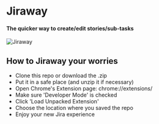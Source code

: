 # Jiraway
#### The quicker way to create/edit stories/sub-tasks

<img src="https://dl.dropboxusercontent.com/u/22745901/jiraway/jiraway.png" alt="Jiraway"/>

## How to Jiraway your worries

- Clone this repo or download the .zip
- Put it in a safe place (and unzip it if necessary)
- Open Chrome's Extension page: chrome://extensions/
- Make sure 'Developer Mode' is checked
- Click 'Load Unpacked Extension'
- Choose the location where you saved the repo
- Enjoy your new Jira experience
